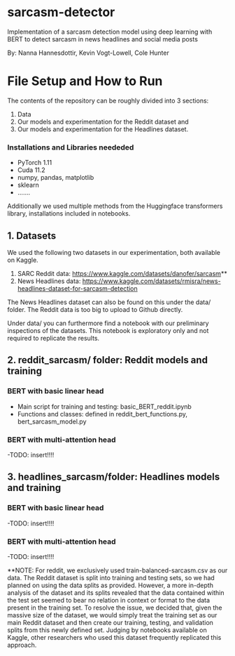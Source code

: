 # sarcasm-detector
Implementation of a sarcasm detection model using deep learning with BERT to detect sarcasm in news headlines and social media posts

By: Nanna Hannesdottir, Kevin Vogt-Lowell, Cole Hunter

# File Setup and How to Run
The contents of the repository can be roughly divided into 3 sections: 
1. Data 
2. Our models and experimentation for the Reddit dataset and 
3. Our models and experimentation for the Headlines dataset.

### Installations and Libraries neededed
  - PyTorch 1.11
  - Cuda 11.2
  - numpy, pandas, matplotlib
  - sklearn
  - .......
 
Additionally we used multiple methods from the Huggingface transformers library, installations included in notebooks.

## 1. Datasets

We used the following two datasets in our experimentation, both available on Kaggle.

1. SARC Reddit data: https://www.kaggle.com/datasets/danofer/sarcasm**
2. News Headlines data: https://www.kaggle.com/datasets/rmisra/news-headlines-dataset-for-sarcasm-detection

The News Headlines dataset can also be found on this under the data/ folder. The Reddit data is too big to upload to Github directly.

Under data/ you can furthermore find a notebook with our preliminary inspections of the datasets. This notebook is exploratory only and not required to replicate the results.

## 2. reddit_sarcasm/ folder: Reddit models and training

### BERT with basic linear head
  - Main script for training and testing: basic_BERT_reddit.ipynb 
  - Functions and classes: defined in reddit_bert_functions.py, bert_sarcasm_model.py

### BERT with multi-attention head
  -TODO: insert!!!!

## 3. headlines_sarcasm/folder: Headlines models and training

### BERT with basic linear head
   -TODO: insert!!!!
### BERT with multi-attention head
   -TODO: insert!!!!

**NOTE: For reddit, we exclusively used train-balanced-sarcasm.csv as our data. The Reddit dataset is split into training and testing sets, so we had planned on using the data splits as provided. However, a more in-depth analysis of the dataset and its splits revealed that the data contained within the test set seemed to bear no relation in context or format to the data present in the training set. To resolve the issue, we decided that, given the massive size of the dataset, we would simply treat the training set as our main Reddit dataset and then create our training, testing, and validation splits from this newly defined set. Judging by notebooks available on Kaggle, other researchers who used this dataset frequently replicated this approach.
